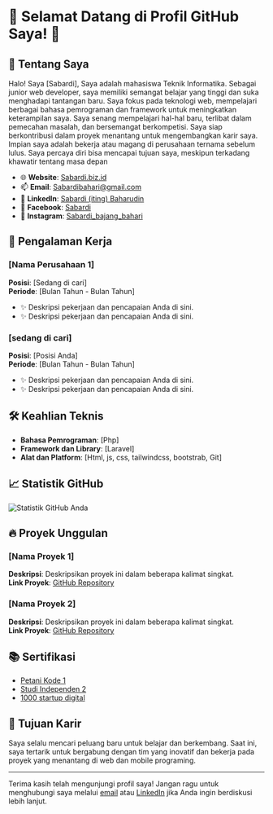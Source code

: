 # 🌟 Selamat Datang di Profil GitHub Saya! 🌟

## 🚀 Tentang Saya
Halo! Saya [Sabardi], Saya adalah mahasiswa Teknik Informatika. Sebagai junior web developer, saya memiliki semangat belajar yang tinggi dan suka menghadapi tantangan baru. Saya fokus pada teknologi web, mempelajari berbagai bahasa pemrograman dan framework untuk meningkatkan keterampilan saya. Saya senang mempelajari hal-hal baru, terlibat dalam pemecahan masalah, dan bersemangat berkompetisi. Saya siap berkontribusi dalam proyek menantang untuk mengembangkan karir saya. Impian saya adalah bekerja atau magang di perusahaan ternama sebelum lulus. Saya percaya diri bisa mencapai tujuan saya, meskipun terkadang khawatir tentang masa depan

- 🌐 **Website**: [Sabardi.biz.id](https://sabardi.biz.id)
- 📫 **Email**: [Sabardibahari@gmail.com](mailto:Sabardibahari@gmail.com)
- 💼 **LinkedIn**: [Sabardi (iting) Baharudin](https://www.linkedin.com/in/sabardi)
- 📘 **Facebook**: [Sabardi](https://www.facebook.com/sabardi.sihantulaut)
- 📸 **Instagram**: [Sabardi_bajang_bahari](https://www.instagram.com/sabardi_bajang_bahari/)

## 💼 Pengalaman Kerja

### [Nama Perusahaan 1]
**Posisi**: [Sedang di cari]  
**Periode**: [Bulan Tahun - Bulan Tahun]

- ✨ Deskripsi pekerjaan dan pencapaian Anda di sini.
- ✨ Deskripsi pekerjaan dan pencapaian Anda di sini.

### [sedang di cari]
**Posisi**: [Posisi Anda]  
**Periode**: [Bulan Tahun - Bulan Tahun]

- ✨ Deskripsi pekerjaan dan pencapaian Anda di sini.
- ✨ Deskripsi pekerjaan dan pencapaian Anda di sini.

## 🛠️ Keahlian Teknis

- **Bahasa Pemrograman**: [Php]
- **Framework dan Library**: [Laravel]
- **Alat dan Platform**: [Html, js, css, tailwindcss, bootstrab, Git]

## 📈 Statistik GitHub

![Statistik GitHub Anda](https://github-readme-stats.vercel.app/api?username=Sabardi&show_icons=true&theme=radical)

## 🔥 Proyek Unggulan

### [Nama Proyek 1]
**Deskripsi**: Deskripsikan proyek ini dalam beberapa kalimat singkat.  
**Link Proyek**: [GitHub Repository](https://github.com/yourusername/project1)

### [Nama Proyek 2]
**Deskripsi**: Deskripsikan proyek ini dalam beberapa kalimat singkat.  
**Link Proyek**: [GitHub Repository](https://github.com/yourusername/project2)

## 📚 Sertifikasi

- [Petani Kode 1](https://example.com/certification1)
- [Studi Independen 2](https://example.com/certification2)
- [1000 startup digital](https://example.com/certification2)

## 🎯 Tujuan Karir

Saya selalu mencari peluang baru untuk belajar dan berkembang. Saat ini, saya tertarik untuk bergabung dengan tim yang inovatif dan bekerja pada proyek yang menantang di web dan mobile programing.

---

Terima kasih telah mengunjungi profil saya! Jangan ragu untuk menghubungi saya melalui [email](mailto:Sabardibahari@gmail.com) atau [LinkedIn](https://www.linkedin.com/in/sabardi/) jika Anda ingin berdiskusi lebih lanjut.
